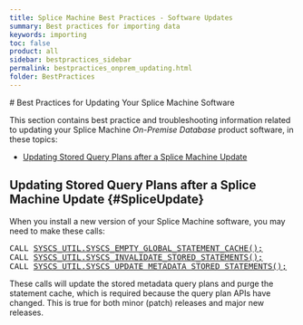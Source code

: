 ```yaml
---
title: Splice Machine Best Practices - Software Updates
summary: Best practices for importing data
keywords: importing
toc: false
product: all
sidebar: bestpractices_sidebar
permalink: bestpractices_onprem_updating.html
folder: BestPractices
---
```

<section>
<div class="TopicContent" data-swiftype-index="true" markdown="1">
# Best Practices for Updating Your Splice Machine Software


This section contains best practice and troubleshooting information related to updating your Splice Machine *On-Premise Database* product software, in these topics:

* [Updating Stored Query Plans after a Splice Machine Update](#SpliceUpdate)


## Updating Stored Query Plans after a Splice Machine Update {#SpliceUpdate}

When you install a new version of your Splice Machine software, you may need to
make these calls:

<div class="preWrapperWide"><pre class="Example">
CALL <a href="sqlref_sysprocs_emptyglobalcache.html">SYSCS_UTIL.SYSCS_EMPTY_GLOBAL_STATEMENT_CACHE();</a>
CALL <a href="sqlref_sysprocs_invalidatestoredstmts.html">SYSCS_UTIL.SYSCS_INVALIDATE_STORED_STATEMENTS();</a>
CALL <a href="sqlref_sysprocs_updatemetastmts.html">SYSCS_UTIL.SYSCS_UPDATE_METADATA_STORED_STATEMENTS();</a>
</pre></div>

These calls will update the stored metadata query plans and purge the statement cache, which is required because the query plan APIs have changed. This is true for both minor (patch) releases and major new releases.

</div>
</section>

